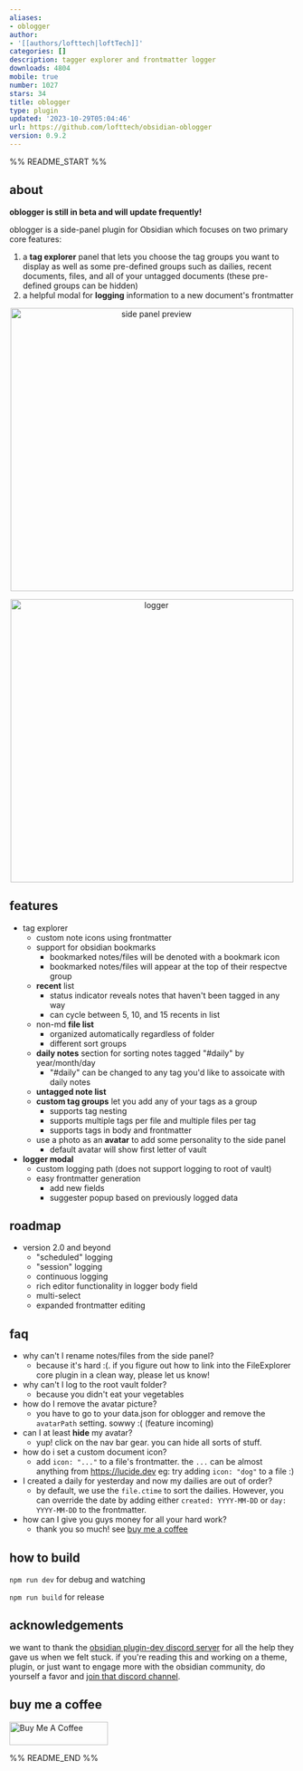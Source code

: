 ```yaml
---
aliases:
- oblogger
author:
- '[[authors/lofttech|loftTech]]'
categories: []
description: tagger explorer and frontmatter logger
downloads: 4804
mobile: true
number: 1027
stars: 34
title: oblogger
type: plugin
updated: '2023-10-29T05:04:46'
url: https://github.com/lofttech/obsidian-oblogger
version: 0.9.2
---
```


%% README_START %%

## about

**oblogger is still in beta and will update frequently!**

oblogger is a side-panel plugin for Obsidian which focuses on two primary core features:
1. a **tag explorer** panel that lets you choose the tag groups you want to display as well as some pre-defined groups such as dailies, recent documents, files, and all of your untagged documents (these pre-defined groups can be hidden)
2. a helpful modal for **logging** information to a new document's frontmatter

<p align="center">
    <img width="500" alt="side panel preview" src="https://github.com/loftTech/obsidian-oblogger/assets/69363905/2b62b8cf-3579-498a-b3ef-19938c6eb362">
</p>
<p align="center">
    <img width="500" alt="logger" src="https://github.com/loftTech/obsidian-oblogger/assets/69363905/f4562622-e843-44b9-a2f9-c65356e11379">
</p>

## features

- tag explorer
  - custom note icons using frontmatter
  - support for obsidian bookmarks
    - bookmarked notes/files will be denoted with a bookmark icon
    - bookmarked notes/files will appear at the top of their respectve group 
  - **recent** list
    - status indicator reveals notes that haven't been tagged in any way
    - can cycle between 5, 10, and 15 recents in list
  - non-md **file list**
    - organized automatically regardless of folder
    - different sort groups
  - **daily notes** section for sorting notes tagged "#daily" by year/month/day
    - "#daily" can be changed to any tag you'd like to assoicate with daily notes
  - **untagged note list**
  - **custom tag groups** let you add any of your tags as a group
    - supports tag nesting 
    - supports multiple tags per file and multiple files per tag
    - supports tags in body and frontmatter
  - use a photo as an **avatar** to add some personality to the side panel
    - default avatar will show first letter of vault  
- **logger modal**
  - custom logging path (does not support logging to root of vault)
  - easy frontmatter generation
    - add new fields
    - suggester popup based on previously logged data

## roadmap

- version 2.0 and beyond
  - "scheduled" logging
  - "session" logging
  - continuous logging
  - rich editor functionality in logger body field
  - multi-select
  - expanded frontmatter editing

## faq

- why can't I rename notes/files from the side panel?
  - because it's hard :(. if you figure out how to link into the FileExplorer core plugin in a clean way, please let us know!
- why can't I log to the root vault folder?
  - because you didn't eat your vegetables
- how do I remove the avatar picture?
  - you have to go to your data.json for oblogger and remove the `avatarPath` setting. sowwy :( (feature incoming)
- can I at least **hide** my avatar?
  - yup! click on the nav bar gear. you can hide all sorts of stuff.
- how do i set a custom document icon?
  - add `icon: "..."` to a file's frontmatter. the `...` can be almost anything from https://lucide.dev eg: try adding `icon: "dog"` to a file :)
- I created a daily for yesterday and now my dailies are out of order?
  - by default, we use the `file.ctime` to sort the dailies. However, you can override the date by adding either `created: YYYY-MM-DD` or `day: YYYY-MM-DD` to the frontmatter.
- how can I give you guys money for all your hard work?
  - thank you so much! see [buy me a coffee](#buy-me-a-coffee)

## how to build

`npm run dev` for debug and watching

`npm run build` for release

## acknowledgements

we want to thank the [obsidian plugin-dev discord server](https://discordapp.com/channels/686053708261228577/840286264964022302) for all the help they gave us when we felt stuck. if you're reading this and working on a theme, plugin, or just want to engage more with the obsidian community, do yourself a favor and [join that discord channel](https://discord.gg/obsidianmd).

## buy me a coffee

<a href="https://www.buymeacoffee.com/lofttech" target="_blank"><img src="https://cdn.buymeacoffee.com/buttons/default-blue.png" alt="Buy Me A Coffee" height="41" width="174"></a>


%% README_END %%